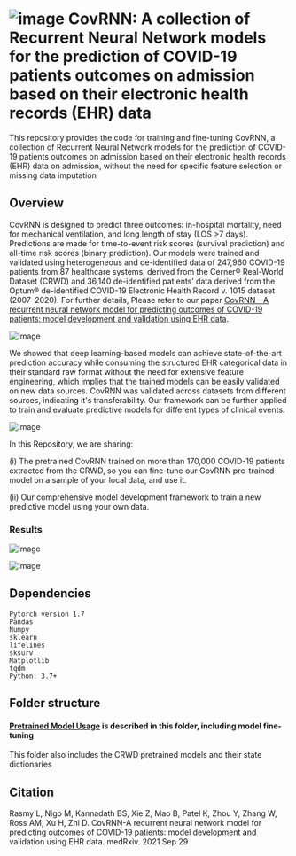 

# ![image](https://user-images.githubusercontent.com/25290490/135663245-4bd357a3-52d8-4b65-a1b1-74012385ecc8.png) CovRNN: A collection of Recurrent Neural Network models for the prediction of COVID-19 patients outcomes on admission based on their electronic health records (EHR) data
This repository provides the code for training and fine-tuning CovRNN, a collection of Recurrent Neural Network models for the prediction of COVID-19 patients outcomes on admission based on their electronic health records (EHR) data on admission, without the need for specific feature selection or missing data imputation

## Overview
CovRNN is designed to predict three outcomes: in-hospital mortality, need for mechanical ventilation, and long length of stay (LOS >7 days). Predictions are made for time-to-event risk scores (survival prediction) and all-time risk scores (binary prediction). Our models were trained and validated using heterogeneous and de-identified data of 247,960 COVID-19 patients from 87 healthcare systems, derived from the Cerner® Real-World Dataset (CRWD) and 36,140 de-identified patients’ data derived from the Optum® de-identified COVID-19 Electronic Health Record v. 1015 dataset (2007–2020).
For further details, Please refer to our paper [CovRNN—A recurrent neural network model for predicting outcomes of COVID-19 patients: model development and validation using EHR data](https://www.medrxiv.org/content/10.1101/2021.09.27.21264121v1).

![image](https://user-images.githubusercontent.com/25290490/135668153-af3dec4f-1147-4fc1-aa06-f47fbb131484.png)

We showed that deep learning-based models can achieve state-of-the-art prediction accuracy while consuming the structured EHR categorical data in their standard raw format without the need for extensive feature engineering, which implies that the trained models can be easily validated on new data sources. CovRNN was validated across datasets from different sources, indicating it's transferability. Our framework can be further applied to train and evaluate predictive models for different types of clinical events. 

![image](https://user-images.githubusercontent.com/25290490/135629163-e11d8e9f-d88c-4ac6-8b84-9c993ecd25ed.png)


In this Repository, we are sharing:

(i) The pretrained CovRNN trained on more than 170,000 COVID-19 patients extracted from the CRWD, so you can fine-tune our CovRNN pre-trained model on a sample of your local data, and use it.

(ii) Our comprehensive model development framework to train a new predictive model using your own data.

### Results

![image](https://user-images.githubusercontent.com/25290490/135732094-a6d48662-f617-4ffa-bb02-73ee4d1e61f8.png)

![image](https://user-images.githubusercontent.com/25290490/135732106-cc269e56-93c3-4222-ab8c-87d0f8f5acd0.png)


## Dependencies

    Pytorch version 1.7
    Pandas
    Numpy
    sklearn
    lifelines
    sksurv
    Matplotlib 
    tqdm
    Python: 3.7+


## Folder structure
#### [Pretrained Model Usage](https://github.com/ZhiGroup/CovRNN/tree/main/Pretrained_Models_usage) is described in this folder, including model fine-tuning
This folder also includes the CRWD pretrained models and their state dictionaries


## Citation

Rasmy L, Nigo M, Kannadath BS, Xie Z, Mao B, Patel K, Zhou Y, Zhang W, Ross AM, Xu H, Zhi D. CovRNN-A recurrent neural network model for predicting outcomes of COVID-19 patients: model development and validation using EHR data. medRxiv. 2021 Sep 29


